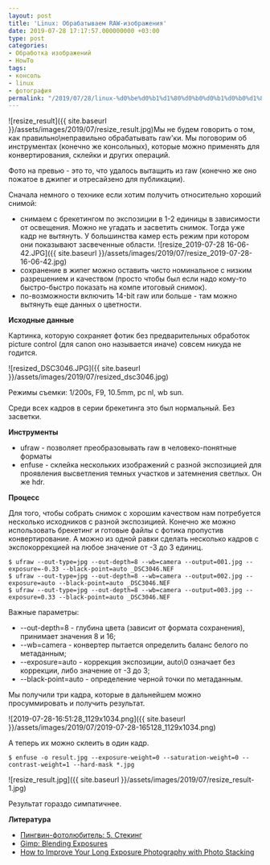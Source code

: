 ```yaml
---
layout: post
title: 'Linux: Обрабатываем RAW-изображения'
date: 2019-07-28 17:17:57.000000000 +03:00
type: post
categories:
- Обработка изображений
- HowTo
tags:
- консоль
- linux
- фотография
permalink: "/2019/07/28/linux-%d0%be%d0%b1%d1%80%d0%b0%d0%b1%d0%b0%d1%82%d1%8b%d0%b2%d0%b0%d0%b5%d0%bc-raw-%d0%b8%d0%b7%d0%be%d0%b1%d1%80%d0%b0%d0%b6%d0%b5%d0%bd%d0%b8%d1%8f/"
---
```

![resize_result]({{ site.baseurl }}/assets/images/2019/07/resize_result.jpg)Мы не будем говорить о том, как правильно\неправильно обрабатывать raw'ки. Мы поговорим об инструментах (конечно же консольных), которые можно применять для конвертирования, склейки и других операций.

Фото на превью - это то, что удалось вытащить из raw (конечно же оно пожатое в джипег и отресайзено для публикации).

<!--more-->

Сначала немного о технике если хотим получить относительно хороший снимой:

- снимаем с брекетингом по экспозиции в 1-2 единицы в зависимости от освещения. Можно не угадать и засветить снимок. Тогда уже кадр не вытянуть. У большинства камер есть режим при котором они показывают засвеченные области. ![resize_2019-07-28 16-06-42.JPG]({{ site.baseurl }}/assets/images/2019/07/resize_2019-07-28-16-06-42.jpg)
- сохранение в жипег можно оставить чисто номинальное с низким разрешением и качеством (просто чтобы был если надо кому-то быстро-быстро показать на компе итоговый снимок).
- по-возможности включить 14-bit raw или больше - там можно вытянуть еще данных о цветности.

**Исходные данные**

Картинка, которую сохраняет фотик без предварительных обработок picture control (для canon оно называется иначе) совсем никуда не годится.

![resized_DSC3046.JPG]({{ site.baseurl }}/assets/images/2019/07/resized_dsc3046.jpg)

Режимы съемки: 1/200s, F9, 10.5mm, pc nl, wb sun.

Среди всех кадров в серии брекетинга это был нормальный. Без засветки.

**Инструменты**

- ufraw - позволяет преобразовывать raw в человеко-понятные форматы
- enfuse - склейка нескольких изображений с разной экспозицией для проявления высветления темных участков и затемнения светлых. Он же hdr.

**Процесс**

Для того, чтобы собрать снимок с хорошим качеством нам потребуется несколько исходников с разной экспозицией. Конечно же можно использовать брекетинг и готовые файлы с фотика пропустив конвертирование. А можно из одной равки сделать несколько кадров с экспокоррекцией на любое значение от -3 до 3 единиц.

```shell
$ ufraw --out-type=jpg --out-depth=8 --wb=camera --output=001.jpg --exposure=-0.33 --black-point=auto _DSC3046.NEF  
$ ufraw --out-type=jpg --out-depth=8 --wb=camera --output=002.jpg --exposure=auto --black-point=auto _DSC3046.NEF  
$ ufraw --out-type=jpg --out-depth=8 --wb=camera --output=003.jpg --exposure=0.33 --black-point=auto _DSC3046.NEF
```

Важные параметры:

- --out-depth=8 - глубина цвета (зависит от формата сохранения), принимает значения 8 и 16;
- --wb=camera - конвертер пытается определить баланс белого по метаданным;
- --exposure=auto - коррекция экспозиции, auto\0 означает без коррекции, либо значение от -3 до 3;
- --black-point=auto - определение черной точки по метаданным.

Мы получили три кадра, которые в дальнейшем можно просуммировать и получить результат.

![2019-07-28-16:51:28_1129x1034.png]({{ site.baseurl }}/assets/images/2019/07/2019-07-28-165128_1129x1034.png)

А теперь их можно склеить в один кадр.

```shell
$ enfuse -o result.jpg --exposure-weight=0 --saturation-weight=0 --contrast-weight=1 --hard-mask *.jpg
```

![resize_result.jpg]({{ site.baseurl }}/assets/images/2019/07/resize_result-1.jpg)

Результат гораздо симпатичнее.

**Литература**

- [Пингвин-фотолюбитель: 5. Стекинг](https://bs.shikhalev.org/2016/06/stacking.html)
- [Gimp: Blending Exposures](https://www.gimp.org/tutorials/Blending_Exposures/)
- [How to Improve Your Long Exposure Photography with Photo Stacking](https://digital-photography-school.com/how-to-improve-your-long-exposure-with-photo-stacking/)
